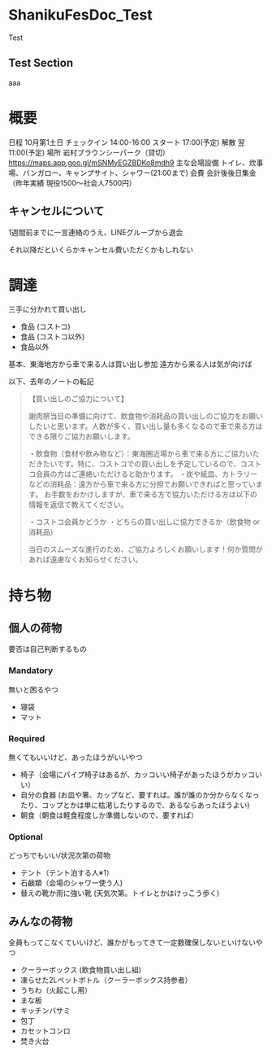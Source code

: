# ShanikuFesDoc_Test

Test

## Test Section

aaa

# 概要
日程 10月第1土日
チェックイン 14:00-16:00
スタート 17:00(予定)
解散 翌11:00(予定)
場所 岩村ブラウンシーパーク（貸切）
https://maps.app.goo.gl/mSNMyEGZBDKo8mdh9 
主な会場設備 トイレ、炊事場、バンガロー、キャンプサイト、シャワー(21:00まで)
会費 会計後後日集金（昨年実績 現役1500〜社会人7500円）


## キャンセルについて
1週間前までに一言連絡のうえ、LINEグループから退会

それ以降だといくらかキャンセル費いただくかもしれない


# 調達
三手に分かれて買い出し
- 食品 (コストコ)
- 食品 (コストコ以外)
- 食品以外

基本、東海地方から車で来る人は買い出し参加
遠方から来る人は気が向けば

以下、去年のノートの転記
>【買い出しのご協力について】
>
>謝肉祭当日の準備に向けて、飲食物や消耗品の買い出しのご協力をお願いしたいと思います。人数が多く、買い出し量も多くなるので車で来る方はできる限りご協力お願いします。
>
>・飲食物（食材や飲み物など）：東海圏近場から車で来る方にご協力いただきたいです。特に、コストコでの買い出しを予定しているので、コストコ会員の方はご連絡いただけると助かります。
>・炭や紙皿、カトラリーなどの消耗品：遠方から車で来る方に分担でお願いできればと思っています。
>お手数をおかけしますが、車で来る方で協力いただける方は以下の情報を返信で教えてください。
>
>・コストコ会員かどうか
>・どちらの買い出しに協力できるか（飲食物 or 消耗品）
>
>当日のスムーズな進行のため、ご協力よろしくお願いします！何か質問があれば遠慮なくお知らせください。


# 持ち物

## 個人の荷物

要否は自己判断するもの

### Mandatory
無いと困るやつ
- 寝袋
- マット

### Required
無くてもいいけど、あったほうがいいやつ
- 椅子（会場にパイプ椅子はあるが、カッコいい椅子があったほうがカッコいい）
- 自分の食器
(お皿や箸、カップなど、要すれば。誰が誰のか分からなくなったり、コップとかは単に枯渇したりするので、あるならあったほうよい)
- 朝食（朝食は軽食程度しか準備しないので、要すれば）

### Optional
どっちでもいい/状況次第の荷物
- テント（テント泊する人※1）
- 石鹸類（会場のシャワー使う人)
- 替えの靴か雨に強い靴 (天気次第。トイレとかはけっこう歩く)


## みんなの荷物
全員もってこなくていいけど、誰かがもってきて一定数確保しないといけないやつ
- クーラーボックス (飲食物買い出し組)
- 凍らせた2Lペットボトル（クーラーボックス持参者）
- うちわ（火起こし用）
- まな板
- キッチンバサミ
- 包丁
- カセットコンロ
- 焚き火台
